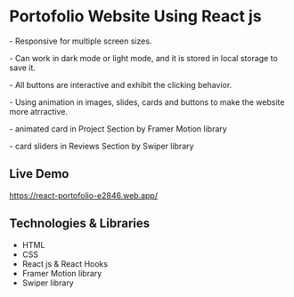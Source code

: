 <h1>Portofolio Website Using React js</h1>
<p>- Responsive for multiple screen sizes.</p>
<p>- Can work in dark mode or light mode, and it is stored in local storage to save it.</p>
<p>- All buttons are interactive and exhibit the clicking behavior.</p>
<p>- Using animation in images, slides, cards and buttons to make the website more atrractive.</p>
<p>- animated card in Project Section by Framer Motion library</p>
<p>- card sliders in Reviews Section by Swiper library</p>
<h2>Live Demo</h2>
<a href='https://react-portofolio-e2846.web.app/'>https://react-portofolio-e2846.web.app/</a>
<h2>Technologies & Libraries</h2>
<ul>
  <li>HTML</li>
  <li>CSS</li>
  <li>React js & React Hooks</li>
  <li>Framer Motion library</li>
  <li>Swiper library</li>
</ul>



